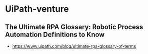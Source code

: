 # UiPath-venture


## The Ultimate RPA Glossary: Robotic Process Automation Definitions to Know
- https://www.uipath.com/blog/ultimate-rpa-glossary-of-terms
